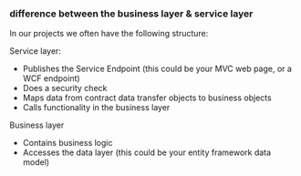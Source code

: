 







### difference between the business layer & service layer

In our projects we often have the following structure:

Service layer:

- Publishes the Service Endpoint (this could be your MVC web page, or a WCF endpoint)
- Does a security check
- Maps data from contract data transfer objects to business objects
- Calls functionality in the business layer

Business layer

- Contains business logic
- Accesses the data layer (this could be your entity framework data model)